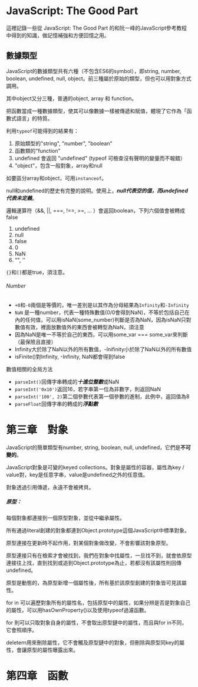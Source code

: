 # JavaScript: The Good Part

這裡記錄一些從 JavaScript: The Good Part 的和阮一峰的JavaScript參考教程中得到的知識，做記憶補強和方便回憶之用。

## 數據類型

JavaScript的數據類型共有六種（不包含ES6的symbol），即string, number, boolean, undefined, null, object。前三種屬於原始的類型，但也可以用對象方式調用。

其中object又分三種，普通的object, array 和 function。

把函數當成一種數據類型，使其可以像數據一樣被傳遞和賦值，體現了它作為「函數式語言」的特質。

利用`typeof`可能得到的結果有：


1. 原始類型的"string", "number", "boolean"
2. 函數類的"function"
3. undefined 會返回 "undefined"   (typeof 可檢查沒有聲明的變量而不報錯）
4. "object"，包含一般對象，array和null

如要區分array和object，可用`instanceof`。

null和undefined的歷史有完整的說明。使用上，***null代表空的值，而undefined代表未定義***。

邏輯運算符（&&, ||, ===, !==, >=, ... ）會返回boolean，下列六個值會被轉成false

1. undefined
2. null
3. false
4. 0
5. NaN
6. "", ''

`{}`和`[]`都是true，須注意。


###### Number

* `+0`和`-0`兩個是等價的，唯一差別是以其作為分母結果為`Infinity`和`-Infinity`
* `NaN` 是一種number，代表一種特殊數值(0/0會得到NaN)，不等於包括自己在內的任何值，可以用isNaN(some_number)判斷是否為NaN，因為isNaN只對數值有效，裡面放數值外的東西會被轉型為NaN，須注意
* 因為NaN是唯一不等於自己的東西，可以用some_var === some_var來判斷（最保險且直接）
* Infinity大於除了NaN以外的所有數值，-Inifinity小於除了NaN以外的所有數值
* isFinite()對Infinity, -Infinity, NaN都會得到false

數值相關的全局方法

* `parseInt()`回傳字串轉成的***十進位整數***或NaN
* `parseInt('0x10')`返回16，若字串第一位為非數字，則返回NaN
* `parseInt('100', 2)`第二個參數代表第一個參數的進制，此例中，返回值為8
* `parseFloat`回傳字串的轉成的***浮點數***

# 第三章　對象

JavaScript的簡單類型有number, string, boolean, null, undefined，它們是****不可變的****。

JavaScript對象是可變的keyed collections。對象是屬性的容器，屬性為key / value對，key是任意字串，value是undefined之外的任意值。

對象透過引用傳遞，永遠不會被拷貝。

##### 原型：

每個對象都連接到一個原型對象，並從中繼承屬性。

所有通過literal創建的對象都連到Object.prototype這個JavaScript中標準對象。

原型連接在更新時不起作用，對某個對象做改變，不會影響該對象原型。

原型連接只有在檢索才會被找到，我們在對象中找屬性，一旦找不到，就會依原型連接往上找，直到找到或追到Object.prototype為止，若都沒有該屬性則回傳undefined。

原型是動態的，為原型新增一個屬性後，所有基於該原型創建的對象皆可見該屬性。

for in 可以遍歷對象所有的屬性名，包括原型中的屬性，如果分辨是否是對象自己的屬性，可以用hasOwnProperty()以及使用typeof過濾函數。

for 則可以只取對象自身的屬性，不會取出原型鏈中的屬性，而且與for in不同，它會照順序。

deleteｍ用來刪除屬性，它不會觸及原型鏈中的對象，但刪除與原型同key的屬性，會讓原型的屬性曝露出來。

# 第四章　函數

